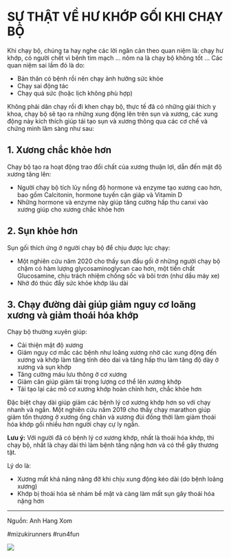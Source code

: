 # SỰ THẬT VỀ HƯ KHỚP GỐI KHI CHẠY BỘ

Khi chạy bộ, chúng ta hay nghe các lời ngăn cản theo quan niệm là: chạy hư khớp, có người chết vì bệnh tim mạch ... nôm na là chạy bộ không tốt ... Các quan niệm sai lầm đó là do:
- Bản thân có bệnh rồi nên chạy ảnh hưởng sức khỏe
- Chạy sai động tác
- Chạy quá sức (hoặc lịch không phù hợp)

Không phải dân chạy rồi đi khen chạy bộ, thực tế đã có những giải thích y khoa, chạy bộ sẽ tạo ra những xung động lên trên sụn và xương, các xung động này kích thích giúp tái tạo sụn và xương thông qua các cơ chế và chứng minh lâm sàng như sau:

## 1. Xương chắc khỏe hơn
Chạy bộ tạo ra hoạt động trao đổi chất của xương thuận lợi, dẫn đến mật độ xương tăng lên:
- Người chạy bộ tích lũy nồng độ hormone và enzyme tạo xương cao hơn, bao gồm Calcitonin, hormone tuyến cận giáp và Vitamin D
- Những hormone và enzyme này giúp tăng cường hấp thu canxi vào xương giúp cho xương chắc khỏe hơn

## 2. Sụn khỏe hơn
Sụn gối thích ứng ở người chạy bộ để chịu được lực chạy:
- Một nghiên cứu năm 2020 cho thấy sụn đầu gối ở những người chạy bộ chậm có hàm lượng glycosaminoglycan cao hơn, một tiền chất Glucosamine, chịu trách nhiệm chống sốc và bôi trơn (như dầu máy xe)
- Nhờ đó thúc đẩy sức khỏe khớp lâu dài

## 3. Chạy đường dài giúp giảm nguy cơ loãng xương và giảm thoái hóa khớp
Chạy bộ thường xuyên giúp:
- Cải thiện mật độ xương
- Giảm nguy cơ mắc các bệnh như loãng xương nhờ các xung động đến xương và khớp làm tăng tính dẻo dai và tăng hấp thu làm tăng độ dày ở xương và sụn khớp
- Tăng cường máu lưu thông ở cơ xương
- Giảm cân giúp giảm tải trọng lượng cơ thể lên xương khớp
- Tái tạo lại các mô cơ xương khớp hoàn chỉnh hơn, chắc khỏe hơn

Đặc biệt chạy dài giúp giảm các bệnh lý cơ xương khớp hơn so với chạy nhanh và ngắn. Một nghiên cứu năm 2019 cho thấy chạy marathon giúp giảm tổn thương ở xương ống chân và xương đùi đồng thời làm giảm thoái hóa khớp gối nhiều hơn người chạy cự ly ngắn.

**Lưu ý:** Với người đã có bệnh lý cơ xương khớp, nhất là thoái hóa khớp, thì chạy bộ, nhất là chạy dài thì làm bệnh tăng nặng hơn và có thể gây thương tật.

Lý do là:
- Xương mất khả năng nâng đỡ khi chịu xung động kéo dài (do bệnh loãng xương)
- Khớp bị thoái hóa sẽ nhám bề mặt và càng làm mất sụn gây thoái hóa nặng hơn

---

Nguồn: Anh Hang Xom

#mizukirunners #run4fun

![](https://scontent.fsgn5-3.fna.fbcdn.net/v/t39.30808-6/437987644_7636399359739444_7757624328001602896_n.jpg?_nc_cat=104&ccb=1-7&_nc_sid=aa7b47&_nc_eui2=AeELkwTrTjrdOY_ikrTH2CoMt3xTIo0rkNG3fFMijSuQ0ZExKrb4NEfrP23gyjnwYcqLfyp920Gkz1lM1-dtbj57&_nc_ohc=DKilAbxQLp0Q7kNvgH0C1hA&_nc_ht=scontent.fsgn5-3.fna&oh=00_AYBjPPdIxIFb8zPyOOG2OlcQkhicC-PAYTfBphz6UryshQ&oe=66C9DB27)